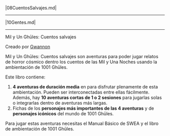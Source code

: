 
|08CuentosSalvajes.md|

***

|10Gentes.md|

***

Mil y Un Ghūles: Cuentos salvajes

Creado por [Gwannon](https://gwannon.com/)

Mil y Un Ghūles: Cuentos salvajes son aventuras para poder jugar relatos de horror cósmico dentro los cuentos de las Mil y Una Noches usando la ambientación de 1001 Ghūles.

Este libro contiene:

1.  **4 aventuras de duración media** en para disfrutar plenamente de esta ambientación. Pueden ser interconectadas entre ellas fácilmente. Además, hay **10 aventuras cortas de 1 o 2 sesiones** para jugarlas solas o integrarlas dentro de aventuras más largas.
2. Fichas de los **personajes más importantes de las 4 aventuras** y de **personajes icónicos** del mundo de 1001 Ghūles.

Para jugar estas aventuras necesitas el Manual Básico de SWEA y el libro de ambientación de 1001 Ghūles.